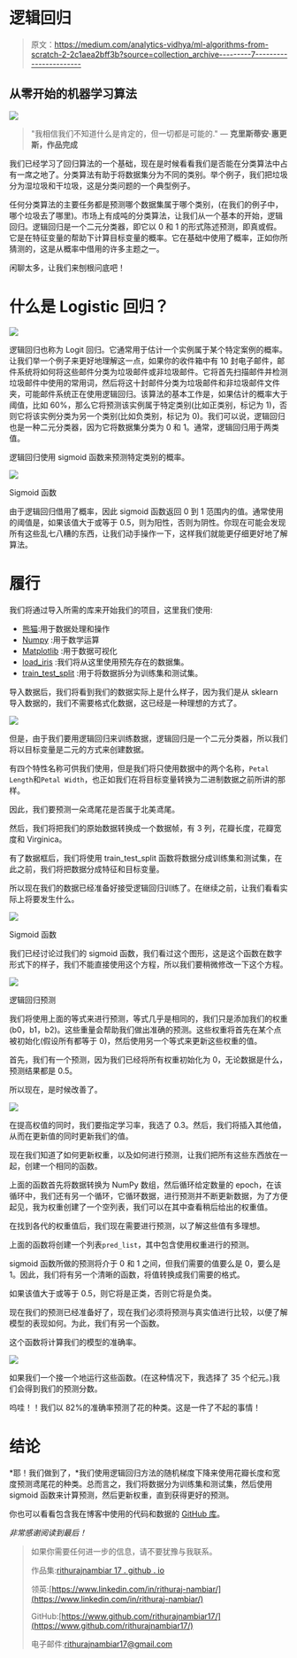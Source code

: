 # 逻辑回归

> 原文：<https://medium.com/analytics-vidhya/ml-algorithms-from-scratch-2-2c1aea2bff3b?source=collection_archive---------7----------------------->

## 从零开始的机器学习算法

![](img/a187582c515849f6b94dcad1905803d1.png)

> "我相信我们不知道什么是肯定的，但一切都是可能的."
> ― **克里斯蒂安·惠更斯，作品完成**

我们已经学习了回归算法的一个基础，现在是时候看看我们是否能在分类算法中占有一席之地了。分类算法有助于将数据集分为不同的类别。举个例子，我们把垃圾分为湿垃圾和干垃圾，这是分类问题的一个典型例子。

任何分类算法的主要任务都是预测哪个数据集属于哪个类别，(在我们的例子中，哪个垃圾去了哪里)。市场上有成吨的分类算法，让我们从一个基本的开始，逻辑回归。逻辑回归是一个二元分类器，即它以 0 和 1 的形式陈述预测，即真或假。它是在特征变量的帮助下计算目标变量的概率。它在基础中使用了概率，正如你所猜测的，这是从概率中借用的许多主题之一。

闲聊太多，让我们来刨根问底吧！

# **什么是 Logistic 回归？**

![](img/c87fa95c3d50d18bfa9b28eae4b02868.png)

逻辑回归也称为 Logit 回归。它通常用于估计一个实例属于某个特定案例的概率。让我们举一个例子来更好地理解这一点，如果你的收件箱中有 10 封电子邮件，邮件系统将如何将这些邮件分类为垃圾邮件或非垃圾邮件。它将首先扫描邮件并检测垃圾邮件中使用的常用词，然后将这十封邮件分类为垃圾邮件和非垃圾邮件文件夹，可能邮件系统正在使用逻辑回归。该算法的基本工作是，如果估计的概率大于阈值，比如 60%，那么它将预测该实例属于特定类别(比如正类别，标记为 1)，否则它将该实例分类为另一个类别(比如负类别，标记为 0)。我们可以说，逻辑回归也是一种二元分类器，因为它将数据集分类为 0 和 1。通常，逻辑回归用于两类值。

逻辑回归使用 sigmoid 函数来预测特定类别的概率。

![](img/6a51a52d62068e35ad6fa362f612f18f.png)

Sigmoid 函数

由于逻辑回归借用了概率，因此 sigmoid 函数返回 0 到 1 范围内的值。通常使用的阈值是，如果该值大于或等于 0.5，则为阳性，否则为阴性。你现在可能会发现所有这些乱七八糟的东西，让我们动手操作一下，这样我们就能更仔细更好地了解算法。

# 履行

我们将通过导入所需的库来开始我们的项目，这里我们使用:

*   [熊猫](https://pandas.pydata.org/):用于数据处理和操作
*   [Numpy](https://numpy.org/) :用于数学运算
*   [Matplotlib](https://matplotlib.org/) :用于数据可视化
*   [load_iris](https://scikit-learn.org/stable/modules/generated/sklearn.datasets.load_iris.html) :我们将从这里使用预先存在的数据集。
*   [train_test_split](https://scikit-learn.org/stable/modules/generated/sklearn.model_selection.train_test_split.html) :用于将数据拆分为训练集和测试集。

导入数据后，我们将看到我们的数据实际上是什么样子，因为我们是从 sklearn 导入数据的，我们不需要格式化数据，这已经是一种理想的方式了。

![](img/d7db58ac90fce77622a5410f8569a85c.png)

但是，由于我们要用逻辑回归来训练数据，逻辑回归是一个二元分类器，所以我们将以目标变量是二元的方式来创建数据。

有四个特性名称可供我们使用，但是我们将只使用数据中的两个名称，`Petal Length`和`Petal Width`，也正如我们在将目标变量转换为二进制数据之前所讲的那样。

因此，我们要预测一朵鸢尾花是否属于北美鸢尾。

然后，我们将把我们的原始数据转换成一个数据帧，有 3 列，花瓣长度，花瓣宽度和 Virginica。

有了数据框后，我们将使用 train_test_split 函数将数据分成训练集和测试集，在此之前，我们将把数据分成特征和目标变量。

所以现在我们的数据已经准备好接受逻辑回归训练了。在继续之前，让我们看看实际上将要发生什么。

![](img/48d80004701723e590b4e48360cdf3c6.png)

Sigmoid 函数

我们已经讨论过我们的 sigmoid 函数，我们看过这个图形，这是这个函数在数字形式下的样子，我们不能直接使用这个方程，所以我们要稍微修改一下这个方程。

![](img/82c97cdb115c3741212b3c5c8c289bdc.png)

逻辑回归预测

我们将使用上面的等式来进行预测，等式几乎是相同的，我们只是添加我们的权重(b0，b1，b2)。这些重量会帮助我们做出准确的预测。这些权重将首先在某个点被初始化(假设所有都等于 0)，然后使用另一个等式来更新这些权重的值。

首先，我们有一个预测，因为我们已经将所有权重初始化为 0，无论数据是什么，预测结果都是 0.5。

所以现在，是时候改善了。

![](img/f6dea8409ab164f5b724dc30dacf0b9d.png)

在提高权值的同时，我们要指定学习率，我选了 0.3。然后，我们将插入其他值，从而在更新值的同时更新我们的值。

现在我们知道了如何更新权重，以及如何进行预测，让我们把所有这些东西放在一起，创建一个相同的函数。

上面的函数首先将数据转换为 NumPy 数组，然后循环给定数量的 epoch，在该循环中，我们还有另一个循环，它循环数据，进行预测并不断更新数据，为了方便起见，我为权重创建了一个空列表，我们可以在其中查看稍后给出的权重值。

在找到各代的权重值后，我们现在需要进行预测，以了解这些值有多理想。

上面的函数将创建一个列表`pred_list`，其中包含使用权重进行的预测。

sigmoid 函数所做的预测将介于 0 和 1 之间，但我们需要的值要么是 0，要么是 1。因此，我们将有另一个清晰的函数，将值转换成我们需要的格式。

如果该值大于或等于 0.5，则它将是正类，否则它将是负类。

现在我们的预测已经准备好了，现在我们必须将预测与真实值进行比较，以便了解模型的表现如何。为此，我们有另一个函数。

这个函数将计算我们的模型的准确率。

![](img/9c79258dd82f7900a7fcc23baba9f516.png)

如果我们一个接一个地运行这些函数。(在这种情况下，我选择了 35 个纪元。)我们会得到我们的预测分数。

呜哇！！我们以 82%的准确率预测了花的种类。这是一件了不起的事情！

# 结论

*耶！我们做到了，*我们使用逻辑回归方法的随机梯度下降来使用花瓣长度和宽度预测鸢尾花的种类。总而言之，我们将数据分为训练集和测试集，然后使用 sigmoid 函数来计算预测，然后更新权重，直到获得更好的预测。

你也可以看看包含我在博客中使用的代码和数据的 [GitHub 库](https://github.com/rithurajnambiar17/iris-flower-classification)。

*非常感谢阅读到最后！*

> 如果你需要任何进一步的信息，请不要犹豫与我联系。
> 
> 作品集:[rithurajnambiar 17 . github . io](http://rithurajnambiar17.github.io/)
> 
> 领英:[https://www.linkedin.com/in/rithuraj-nambiar/](https://www.linkedin.com/in/rithuraj-nambiar/)
> 
> GitHub:[https://www.github.com/rithurajnambiar17/](https://www.github.com/rithurajnambiar17/)
> 
> 电子邮件:[rithurajnambiar17@gmail.com](mailto:rithurajnambiar17@gmail.com)